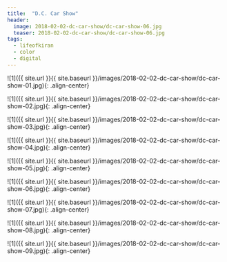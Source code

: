 ```yaml
---
title:  "D.C. Car Show"
header:
  image: 2018-02-02-dc-car-show/dc-car-show-06.jpg
  teaser: 2018-02-02-dc-car-show/dc-car-show-06.jpg
tags: 
  - lifeofkiran
  - color
  - digital
---
```


<p></p>
![1]({{ site.url }}{{ site.baseurl }}/images/2018-02-02-dc-car-show/dc-car-show-01.jpg){: .align-center}
<figcaption> </figcaption>
<p></p>

<p></p>
![1]({{ site.url }}{{ site.baseurl }}/images/2018-02-02-dc-car-show/dc-car-show-02.jpg){: .align-center}
<figcaption> </figcaption>
<p></p>

<p></p>
![1]({{ site.url }}{{ site.baseurl }}/images/2018-02-02-dc-car-show/dc-car-show-03.jpg){: .align-center}
<figcaption> </figcaption>
<p></p>

<p></p>
![1]({{ site.url }}{{ site.baseurl }}/images/2018-02-02-dc-car-show/dc-car-show-04.jpg){: .align-center}
<figcaption> </figcaption>
<p></p>

<p></p>
![1]({{ site.url }}{{ site.baseurl }}/images/2018-02-02-dc-car-show/dc-car-show-05.jpg){: .align-center}
<figcaption> </figcaption>
<p></p>

<p></p>
![1]({{ site.url }}{{ site.baseurl }}/images/2018-02-02-dc-car-show/dc-car-show-06.jpg){: .align-center}
<figcaption> </figcaption>
<p></p>

<p></p>
![1]({{ site.url }}{{ site.baseurl }}/images/2018-02-02-dc-car-show/dc-car-show-07.jpg){: .align-center}
<figcaption> </figcaption>
<p></p>

<p></p>
![1]({{ site.url }}{{ site.baseurl }}/images/2018-02-02-dc-car-show/dc-car-show-08.jpg){: .align-center}
<figcaption> </figcaption>
<p></p>

<p></p>
![1]({{ site.url }}{{ site.baseurl }}/images/2018-02-02-dc-car-show/dc-car-show-09.jpg){: .align-center}
<figcaption> </figcaption>
<p></p>


